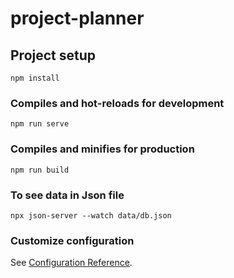 # project-planner

## Project setup
```
npm install
```

### Compiles and hot-reloads for development
```
npm run serve
```

### Compiles and minifies for production
```
npm run build
```

### To see data in Json file
```
npx json-server --watch data/db.json
```

### Customize configuration
See [Configuration Reference](https://cli.vuejs.org/config/).
